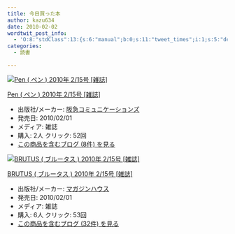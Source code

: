 ```yaml
---
title: 今日買った本
author: kazu634
date: 2010-02-02
wordtwit_post_info:
  - 'O:8:"stdClass":13:{s:6:"manual";b:0;s:11:"tweet_times";i:1;s:5:"delay";i:0;s:7:"enabled";i:1;s:10:"separation";s:2:"60";s:7:"version";s:3:"3.7";s:14:"tweet_template";b:0;s:6:"status";i:2;s:6:"result";a:0:{}s:13:"tweet_counter";i:2;s:13:"tweet_log_ids";a:1:{i:0;i:5095;}s:9:"hash_tags";a:0:{}s:8:"accounts";a:1:{i:0;s:7:"kazu634";}}'
categories:
  - 読書

---
```

<div class="section">
<div class="hatena-asin-detail">
<a href="http://www.amazon.co.jp/dp/B0034JRKF2/?tag=hatena_st1-22&ascsubtag=d-7ibv" onclick="__gaTracker('send', 'event', 'outbound-article', 'http://www.amazon.co.jp/dp/B0034JRKF2/?tag=hatena_st1-22&ascsubtag=d-7ibv', '');"><img src="https://images-na.ssl-images-amazon.com/images/I/51mFAFwZIUL._SL160_.jpg" class="hatena-asin-detail-image" alt="Pen ( ペン ) 2010年 2/15号 [雑誌]" title="Pen ( ペン ) 2010年 2/15号 [雑誌]" /></a></p> 
    
<div class="hatena-asin-detail-info">
<p class="hatena-asin-detail-title">
<a href="http://www.amazon.co.jp/dp/B0034JRKF2/?tag=hatena_st1-22&ascsubtag=d-7ibv" onclick="__gaTracker('send', 'event', 'outbound-article', 'http://www.amazon.co.jp/dp/B0034JRKF2/?tag=hatena_st1-22&ascsubtag=d-7ibv', 'Pen ( ペン ) 2010年 2/15号 [雑誌]');">Pen ( ペン ) 2010年 2/15号 [雑誌]</a>
</p>
      
<ul>
<li>
<span class="hatena-asin-detail-label">出版社/メーカー:</span> <a href="http://d.hatena.ne.jp/keyword/%BA%E5%B5%DE%A5%B3%A5%DF%A5%E5%A5%CB%A5%B1%A1%BC%A5%B7%A5%E7%A5%F3%A5%BA" onclick="__gaTracker('send', 'event', 'outbound-article', 'http://d.hatena.ne.jp/keyword/%BA%E5%B5%DE%A5%B3%A5%DF%A5%E5%A5%CB%A5%B1%A1%BC%A5%B7%A5%E7%A5%F3%A5%BA', '阪急コミュニケーションズ');" class="keyword">阪急コミュニケーションズ</a>
</li>
<li>
<span class="hatena-asin-detail-label">発売日:</span> 2010/02/01
</li>
<li>
<span class="hatena-asin-detail-label">メディア:</span> 雑誌
</li>
<li>
<span class="hatena-asin-detail-label">購入</span>: 2人 <span class="hatena-asin-detail-label">クリック</span>: 52回
</li>
<li>
<a href="http://d.hatena.ne.jp/asin/B0034JRKF2" onclick="__gaTracker('send', 'event', 'outbound-article', 'http://d.hatena.ne.jp/asin/B0034JRKF2', 'この商品を含むブログ (8件) を見る');" target="_blank">この商品を含むブログ (8件) を見る</a>
</li>
</ul>
</div>
    
<div class="hatena-asin-detail-foot">
</div>
</div>
  
<div class="hatena-asin-detail">
<a href="http://www.amazon.co.jp/dp/B0034C7TBO/?tag=hatena_st1-22&ascsubtag=d-7ibv" onclick="__gaTracker('send', 'event', 'outbound-article', 'http://www.amazon.co.jp/dp/B0034C7TBO/?tag=hatena_st1-22&ascsubtag=d-7ibv', '');"><img src="https://images-na.ssl-images-amazon.com/images/I/51FidQHaccL._SL160_.jpg" class="hatena-asin-detail-image" alt="BRUTUS ( ブルータス ) 2010年 2/15号 [雑誌]" title="BRUTUS ( ブルータス ) 2010年 2/15号 [雑誌]" /></a></p> 
    
<div class="hatena-asin-detail-info">
<p class="hatena-asin-detail-title">
<a href="http://www.amazon.co.jp/dp/B0034C7TBO/?tag=hatena_st1-22&ascsubtag=d-7ibv" onclick="__gaTracker('send', 'event', 'outbound-article', 'http://www.amazon.co.jp/dp/B0034C7TBO/?tag=hatena_st1-22&ascsubtag=d-7ibv', 'BRUTUS ( ブルータス ) 2010年 2/15号 [雑誌]');">BRUTUS ( ブルータス ) 2010年 2/15号 [雑誌]</a>
</p>
      
<ul>
<li>
<span class="hatena-asin-detail-label">出版社/メーカー:</span> <a href="http://d.hatena.ne.jp/keyword/%A5%DE%A5%AC%A5%B8%A5%F3%A5%CF%A5%A6%A5%B9" onclick="__gaTracker('send', 'event', 'outbound-article', 'http://d.hatena.ne.jp/keyword/%A5%DE%A5%AC%A5%B8%A5%F3%A5%CF%A5%A6%A5%B9', 'マガジンハウス');" class="keyword">マガジンハウス</a>
</li>
<li>
<span class="hatena-asin-detail-label">発売日:</span> 2010/02/01
</li>
<li>
<span class="hatena-asin-detail-label">メディア:</span> 雑誌
</li>
<li>
<span class="hatena-asin-detail-label">購入</span>: 6人 <span class="hatena-asin-detail-label">クリック</span>: 53回
</li>
<li>
<a href="http://d.hatena.ne.jp/asin/B0034C7TBO" onclick="__gaTracker('send', 'event', 'outbound-article', 'http://d.hatena.ne.jp/asin/B0034C7TBO', 'この商品を含むブログ (32件) を見る');" target="_blank">この商品を含むブログ (32件) を見る</a>
</li>
</ul>
</div>
    
<div class="hatena-asin-detail-foot">
</div>
</div>
</div>
